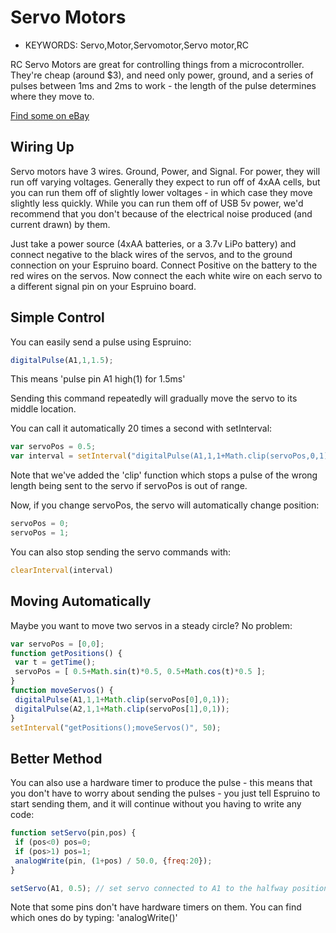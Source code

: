 <!--- Copyright (c) 2013 Gordon Williams, Pur3 Ltd. See the file LICENSE for copying permission. -->
Servo Motors
===========

* KEYWORDS: Servo,Motor,Servomotor,Servo motor,RC

RC Servo Motors are great for controlling things from a microcontroller. They're cheap (around $3), and need only power, ground, and a series of pulses between 1ms and 2ms to work - the length of the pulse determines where they move to.

[Find some on eBay](http://www.ebay.com/sch/i.html?_nkw=9g+servo)

Wiring Up
--------

Servo motors have 3 wires. Ground, Power, and Signal. For power, they will run off varying voltages. Generally they expect to run off of 4xAA cells, but you can run them off of slightly lower voltages - in which case they move slightly less quickly. While you can run them off of USB 5v power, we'd recommend that you don't because of the electrical noise produced (and current drawn) by them.

Just take a power source (4xAA batteries, or a 3.7v LiPo battery) and connect negative to the black wires of the servos, and to the ground connection on your Espruino board. Connect Positive on the battery to the red wires on the servos. Now connect the each white wire on each servo to a different signal pin on your Espruino board.

 
Simple Control
------------

You can easily send a pulse using Espruino:

```JavaScript
digitalPulse(A1,1,1.5);
```

This means 'pulse pin A1 high(1) for 1.5ms'

Sending this command repeatedly will gradually move the servo to its middle location.

You can call it automatically 20 times a second with setInterval:

```JavaScript
var servoPos = 0.5;
var interval = setInterval("digitalPulse(A1,1,1+Math.clip(servoPos,0,1))", 50);
```

Note that we've added the 'clip' function which stops a pulse of the wrong length being sent to the servo if servoPos is out of range.

Now, if you change servoPos, the servo will automatically change position:

```JavaScript
servoPos = 0;
servoPos = 1;
```

You can also stop sending the servo commands with:

```JavaScript
clearInterval(interval)
``` 

Moving Automatically
------------------

Maybe you want to move two servos in a steady circle? No problem:

```JavaScript
var servoPos = [0,0];
function getPositions() {
 var t = getTime();
 servoPos = [ 0.5+Math.sin(t)*0.5, 0.5+Math.cos(t)*0.5 ];
}
function moveServos() {
 digitalPulse(A1,1,1+Math.clip(servoPos[0],0,1));
 digitalPulse(A2,1,1+Math.clip(servoPos[1],0,1));
}
setInterval("getPositions();moveServos()", 50);
```

Better Method
-----------

You can also use a hardware timer to produce the pulse - this means that you don't have to worry about sending the pulses - you just tell Espruino to start sending them, and it will continue without you having to write any code:

```JavaScript
function setServo(pin,pos) {
 if (pos<0) pos=0;
 if (pos>1) pos=1;
 analogWrite(pin, (1+pos) / 50.0, {freq:20});
}

setServo(A1, 0.5); // set servo connected to A1 to the halfway position
```

Note that some pins don't have hardware timers on them. You can find which ones do by typing: 'analogWrite()'
